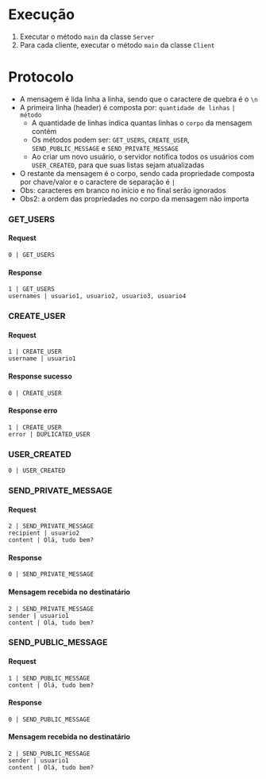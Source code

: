 # Execução
1) Executar o método `main` da classe `Server`
2) Para cada cliente, executar o método `main` da classe `Client`

# Protocolo

- A mensagem é lida linha a linha, sendo que o caractere de quebra é o `\n`
- A primeira linha (header) é composta por: `quantidade de linhas` `|` `método`
  - A quantidade de linhas indica quantas linhas o `corpo` da mensagem contém
  - Os métodos podem ser: `GET_USERS`, `CREATE_USER`, `SEND_PUBLIC_MESSAGE` e `SEND_PRIVATE_MESSAGE`
  - Ao criar um novo usuário, o servidor notifica todos os usuários com `USER_CREATED`, para que suas listas sejam atualizadas
- O restante da mensagem é o corpo, sendo cada propriedade composta por chave/valor e o caractere de separação é `|`
- Obs: caracteres em branco no início e no final serão ignorados
- Obs2: a ordem das propriedades no corpo da mensagem não importa

### GET_USERS

#### Request
```
0 | GET_USERS
```

#### Response
```
1 | GET_USERS
usernames | usuario1, usuario2, usuario3, usuario4
```

### CREATE_USER
#### Request
```
1 | CREATE_USER
username | usuario1
```

#### Response sucesso
```
0 | CREATE_USER
```

#### Response erro
```
1 | CREATE_USER
error | DUPLICATED_USER
```

### USER_CREATED
```
0 | USER_CREATED
```

### SEND_PRIVATE_MESSAGE

#### Request
```
2 | SEND_PRIVATE_MESSAGE
recipient | usuario2
content | Olá, tudo bem?
```

#### Response
```
0 | SEND_PRIVATE_MESSAGE
```

#### Mensagem recebida no destinatário
```
2 | SEND_PRIVATE_MESSAGE
sender | usuario1
content | Olá, tudo bem?
```

### SEND_PUBLIC_MESSAGE

#### Request
```
1 | SEND_PUBLIC_MESSAGE
content | Olá, tudo bem?
```

#### Response
```
0 | SEND_PUBLIC_MESSAGE
```

#### Mensagem recebida no destinatário
```
2 | SEND_PUBLIC_MESSAGE
sender | usuario1
content | Olá, tudo bem?
```